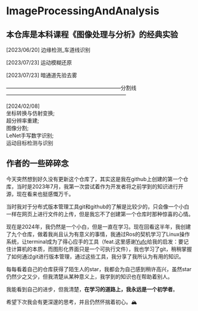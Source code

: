 # ImageProcessingAndAnalysis
## 本仓库是本科课程《图像处理与分析》的经典实验
 [2023/06/20] 边缘检测_车道线识别

 [2023/07/23] 运动模糊还原

 [2023/07/23] 暗通道先验去雾

——————————————————————分割线———————————————————————

[2024/02/08] \
坐标转换与仿射变换; \
超分辨率重建; \
图像分割; \
LeNet手写数字识别; \
运动目标检测与识别

## 作者的一些碎碎念

今天突然想到好久没有更新这个仓库了，其实这是我在github上创建的第一个仓库，当时是2023年7月，我第一次尝试着作为开发者将之前学到的知识进行开源，现在看来也挺感慨万千。

当时我对于分布式版本管理工具git和github的了解是比较少的，只会像一个小白一样在网页上进行文件的上传，但是我忘不了创建第一个仓库时那种惊喜的心情。

现在是2024年，我仍然是一个小白，但是一直在学习。现在回看这半年，我创建了九个仓库，做着我尚且认为有意义的事情，我通过Ros的契机学习了Linux操作系统，让terminal成为了得心应手的工具（feat.这里感谢[Yufc](https://github.com/Yufccode)给我的启发：要记住计算机的本质，而图形化界面只是一个可执行文件），我也学习了git，稍稍掌握了如何通过git进行版本管理，通过这些工具，我分享了我所认为有用的知识。

每每看着自己的仓库获得了陌生人的star，我都会为自己感到稍许高兴，虽然star仍然少之又少，但我清楚从某种意义上，我学到的知识也在帮助着别人。

我能看到自己的进步，但我清楚，**在学习的道路上，我永远是一个初学者**。

希望下次我会有更深邃的思考，并且仍然怀揣着初心。🏔️
